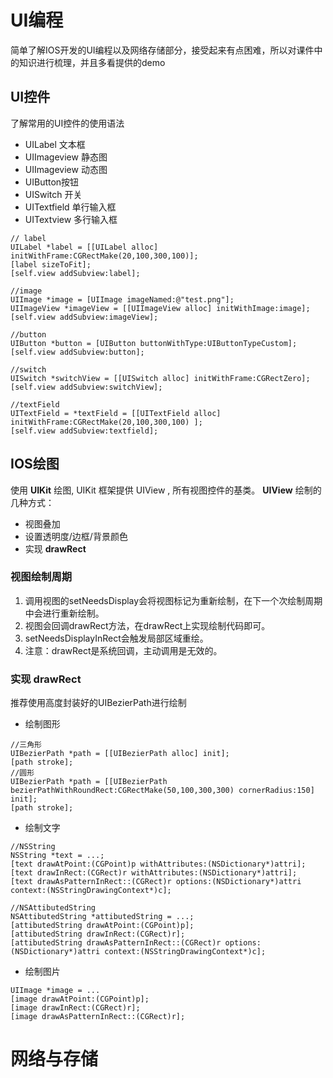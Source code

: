 # UI编程

简单了解IOS开发的UI编程以及网络存储部分，接受起来有点困难，所以对课件中的知识进行梳理，并且多看提供的demo

## UI控件

了解常用的UI控件的使用语法

* UILabel 文本框
* UIImageview 静态图 
* UIImageview 动态图
* UIButton按钮
* UISwitch 开关
* UITextfield 单行输入框
* UITextview 多行输入框

```
// label
UILabel *label = [[UILabel alloc] initWithFrame:CGRectMake(20,100,300,100)];
[label sizeToFit];
[self.view addSubview:label];

//image
UIImage *image = [UIImage imageNamed:@"test.png"];
UIImageView *imageView = [[UIImageView alloc] initWithImage:image];
[self.view addSubview:imageView];

//button
UIButton *button = [UIButton buttonWithType:UIButtonTypeCustom];
[self.view addSubview:button];

//switch
UISwitch *switchView = [[UISwitch alloc] initWithFrame:CGRectZero];
[self.view addSubview:switchView];

//textField
UITextField = *textField = [[UITextField alloc] initWithFrame:CGRectMake(20,100,300,100) ];
[self.view addSubview:textfield];
```

## IOS绘图

使用 **UIKit** 绘图, UIKit 框架提供 UIView , 所有视图控件的基类。
**UIView** 绘制的几种方式：
* 视图叠加
* 设置透明度/边框/背景颜色
* 实现 **drawRect**

### 视图绘制周期 
1. 调用视图的setNeedsDisplay会将视图标记为重新绘制，在下一个次绘制周期中会进行重新绘制。
2. 视图会回调drawRect方法，在drawRect上实现绘制代码即可。
3. setNeedsDisplayInRect会触发局部区域重绘。
4. 注意：drawRect是系统回调，主动调用是无效的。

### 实现 drawRect
推荐使用高度封装好的UIBezierPath进行绘制
* 绘制图形 
```
//三角形
UIBezierPath *path = [[UIBezierPath alloc] init];
[path stroke];
//圆形
UIBezierPath *path = [[UIBezierPath bezierPathWithRoundRect:CGRectMake(50,100,300,300) cornerRadius:150] init];
[path stroke];
```
* 绘制文字
```
//NSString
NSString *text = ...;
[text drawAtPoint:(CGPoint)p withAttributes:(NSDictionary*)attri];
[text drawInRect:(CGRect)r withAttributes:(NSDictionary*)attri];
[text drawAsPatternInRect::(CGRect)r options:(NSDictionary*)attri context:(NSStringDrawingContext*)c];

//NSAttibutedString
NSAttibutedString *attibutedString = ...;
[attibutedString drawAtPoint:(CGPoint)p];
[attibutedString drawInRect:(CGRect)r];
[attibutedString drawAsPatternInRect::(CGRect)r options:(NSDictionary*)attri context:(NSStringDrawingContext*)c];
```
* 绘制图片
```
UIImage *image = ...
[image drawAtPoint:(CGPoint)p];
[image drawInRect:(CGRect)r];
[image drawAsPatternInRect::(CGRect)r];
```

# 网络与存储

